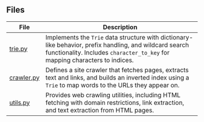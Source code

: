 ## Files

| File        | Description |
|-------------|-------------|
| [trie.py](https://github.com/PaulWang-Uchicago/Coding-Sample/blob/main/trie_search/trie.py)   | Implements the `Trie` data structure with dictionary-like behavior, prefix handling, and wildcard search functionality. Includes `character_to_key` for mapping characters to indices. |
| [crawler.py](https://github.com/PaulWang-Uchicago/Coding-Sample/blob/main/trie_search/crawler.py) | Defines a site crawler that fetches pages, extracts text and links, and builds an inverted index using a `Trie` to map words to the URLs they appear on. |
| [utils.py](https://github.com/PaulWang-Uchicago/Coding-Sample/blob/main/trie_search/utils.py)  | Provides web crawling utilities, including HTML fetching with domain restrictions, link extraction, and text extraction from HTML pages. |
